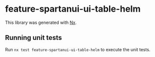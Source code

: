 # feature-spartanui-ui-table-helm

This library was generated with [Nx](https://nx.dev).


## Running unit tests

Run `nx test feature-spartanui-ui-table-helm` to execute the unit tests.


